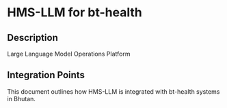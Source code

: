 # HMS-LLM for bt-health

## Description

Large Language Model Operations Platform

## Integration Points

This document outlines how HMS-LLM is integrated with bt-health systems in Bhutan.
